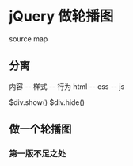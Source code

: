 # jQuery 做轮播图

source map

## 分离

内容 -- 样式 -- 行为
html -- css -- js

$div.show()
$div.hide()

## 做一个轮播图

### 第一版不足之处
